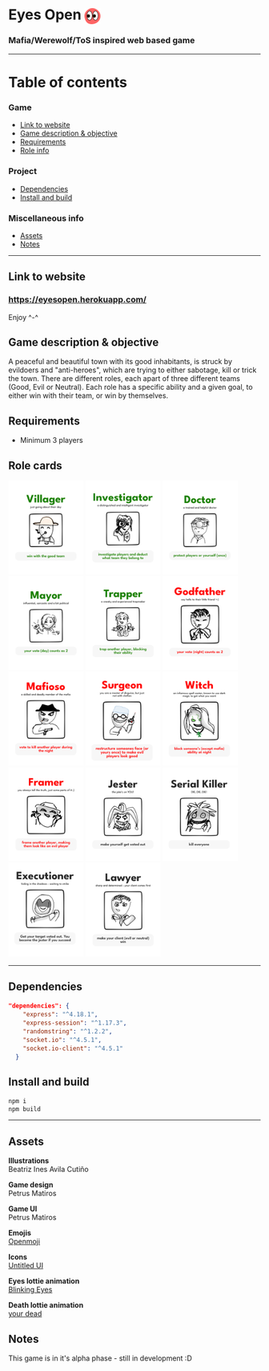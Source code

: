 # Eyes Open <img src="public/assets/icons/eyesopen.svg" alt="Eyes Open logo" width=32 style="vertical-align:middle">

### Mafia/Werewolf/ToS inspired web based game

---

# Table of contents

  ### Game
<!-- - [Eyes Open <img src=public/assets/icons/eyesopen.svg" alt="Eyes Open logo" width=32 style="vertical-align:middle">](#eyes-open-)
    - [Mafia/Werewolf/ToS inspired web based game](#mafiawerewolftos-inspired-web-based-game) -->
  - [Link to website](#link-to-website)
  - [Game description & objective](#game-description--objective)
  - [Requirements](#requirements)
  - [Role info](#role-info)
  <!-- - [Dependencies](#dependencies)
  - [Install and build](#install-and-build)
  - [Assets](#assets)
  - [Notes](#notes) -->
### Project
- [Dependencies](#dependencies)
- [Install and build](#install-and-build)
### Miscellaneous info
- [Assets](#assets)
- [Notes](#notes)

---

## Link to website
### https://eyesopen.herokuapp.com/
Enjoy ^-^


## Game description & objective
 A peaceful and beautiful town with its good inhabitants, is struck by evildoers and "anti-heroes", which are trying to either sabotage, kill or trick the town. There are different roles, each apart of three different teams (Good, Evil or Neutral). Each role has a specific ability and a given goal, to either win with their team, or win by themselves. 
 

## Requirements
- Minimum 3 players

## Role cards
<p>
<img src="public/assets/rolecards/Villager_card.svg" alt="role-card" width=150>
<img src="public/assets/rolecards/Investigator_card.svg" alt="role-card" width=150>
<img src="public/assets/rolecards/Doctor_card.svg" alt="role-card" width=150>
<img src="public/assets/rolecards/Mayor_card.svg" alt="role-card" width=150>
<img src="public/assets/rolecards/Trapper_card.svg" alt="role-card" width=150>
<img src="public/assets/rolecards/Godfather_card.svg" alt="role-card" width=150>
<img src="public/assets/rolecards/Mafioso_card.svg" alt="role-card" width=150>
<img src="public/assets/rolecards/Surgeon_card.svg" alt="role-card" width=150>
<img src="public/assets/rolecards/Witch_card.svg" alt="role-card" width=150>
<img src="public/assets/rolecards/Framer_card.svg" alt="role-card" width=150>
<img src="public/assets/rolecards/Jester_card.svg" alt="role-card" width=150>
<img src="public/assets/rolecards/Serial%20Killer_card.svg" alt="role-card" width=150>
<img src="public/assets/rolecards/Executioner_card.svg" alt="role-card" width=150>
<img src="public/assets/rolecards/Lawyer_card.svg" alt="role-card" width=150>
</p>





---
## Dependencies
```json
"dependencies": {
    "express": "^4.18.1",
    "express-session": "^1.17.3",
    "randomstring": "^1.2.2",
    "socket.io": "^4.5.1",
    "socket.io-client": "^4.5.1"
  }
```

## Install and build

```
npm i
npm build
```
---

## Assets


**Illustrations** <br> Beatriz Ines Avila Cutiño

**Game design** <br> Petrus Matiros

**Game UI** <br> Petrus Matiros

**Emojis** <br> <a href="https://openmoji.org/library/" target="_blank">Openmoji</a>

**Icons** <br> <a href="https://www.untitledui.com/icons" target="_blank">Untitled UI</a>

**Eyes lottie animation** <br> <a href="https://lottiefiles.com/51493-blinking-eyes" target="_blank">Blinking Eyes</a>

**Death lottie animation** <br> <a href="https://lottiefiles.com/82054-your-dead" target="_blank">your dead</a>

## Notes

This game is in it's alpha phase - still in development :D

